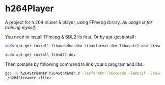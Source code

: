 # h264Player
A project for h.264 muxer &amp; player, using FFmepg library.
*All usage is for training myself.*

You need to install [FFmepg](https://github.com/FFmpeg/FFmpeg) & [SDL2](https://github.com/libsdl-org/SDL) lib first.
Or by apt-get install :
```bash
sudo apt-get install libavcodec-dev libavformat-dev libavutil-dev libswscale-dev libavdevice-dev
```
```bash
sudo apt-get install libsdl2-dev
```

Then compile by following command to link your c program and libs.
```bash
gcc -o h264Streamer h264Streamer.c -lavformat -lavcodec -lavutil -lswscale -lswresample -lSDL2 -lm -lpthread
./h264Streamer <file>
```
